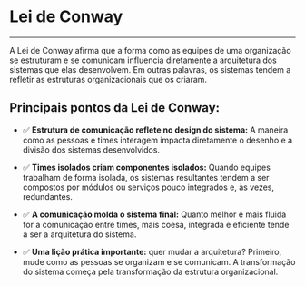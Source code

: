 # Lei de Conway

---

A Lei de Conway afirma que a forma como as equipes de uma organização se estruturam e se comunicam influencia diretamente a arquitetura dos sistemas que elas desenvolvem. Em outras palavras, os sistemas tendem a refletir as estruturas organizacionais que os criaram.

## Principais pontos da Lei de Conway:

- ✅ **Estrutura de comunicação reflete no design do sistema:** A maneira como as pessoas e times interagem impacta diretamente o desenho e a divisão dos sistemas desenvolvidos.

- ✅ **Times isolados criam componentes isolados:** Quando equipes trabalham de forma isolada, os sistemas resultantes tendem a ser compostos por módulos ou serviços pouco integrados e, às vezes, redundantes.

- ✅ **A comunicação molda o sistema final:** Quanto melhor e mais fluida for a comunicação entre times, mais coesa, integrada e eficiente tende a ser a arquitetura do sistema.

- ✅ **Uma lição prática importante:** quer mudar a arquitetura? Primeiro, mude como as pessoas se organizam e se comunicam. A transformação do sistema começa pela transformação da estrutura organizacional.
